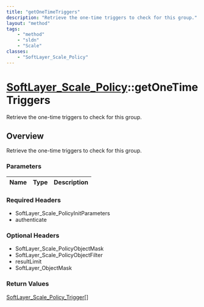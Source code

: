 ```yaml
---
title: "getOneTimeTriggers"
description: "Retrieve the one-time triggers to check for this group."
layout: "method"
tags:
    - "method"
    - "sldn"
    - "Scale"
classes:
    - "SoftLayer_Scale_Policy"
---
```

# [SoftLayer_Scale_Policy](/reference/services/SoftLayer_Scale_Policy)::getOneTimeTriggers

Retrieve the one-time triggers to check for this group.


## Overview 
Retrieve the one-time triggers to check for this group.

### Parameters 
|Name | Type | Description |
| --- | --- | --- |


### Required Headers
* SoftLayer_Scale_PolicyInitParameters
* authenticate

### Optional Headers
* SoftLayer_Scale_PolicyObjectMask
* SoftLayer_Scale_PolicyObjectFilter
* resultLimit
* SoftLayer_ObjectMask

### Return Values
<a href='/reference/datatypes/SoftLayer_Scale_Policy_Trigger'>SoftLayer_Scale_Policy_Trigger[] </a>

